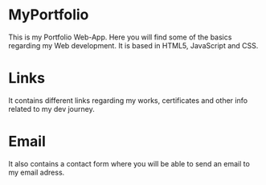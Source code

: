
# MyPortfolio

This is my Portfolio Web-App. Here you will find some of the basics regarding my Web development. It is based in HTML5, JavaScript and CSS. 

# Links

It contains different links regarding my works, certificates and other info related to my dev journey. 

# Email

It also contains a contact form where you will be able to send an email to my email adress.



